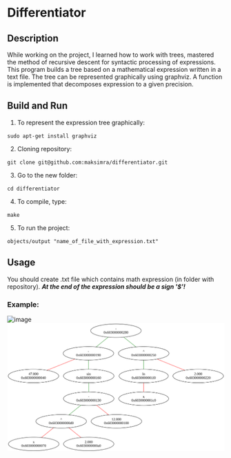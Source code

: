 # Differentiator
## Description
While working on the project, I learned how to work with trees, mastered the method of recursive descent for syntactic processing of expressions.
This program builds a tree based on a mathematical expression written in a text file. The tree can be represented graphically using graphviz.
A function is implemented that decomposes expression to a given precision.
## Build and Run
1) To represent the expression tree graphically:
```
sudo apt-get install graphviz
```
2) Cloning repository:
```
git clone git@github.com:maksimra/differentiator.git
```
3) Go to the new folder:
```
cd differentiator
```
4) To compile, type:
```
make
```
5) To run the project:
```
objects/output "name_of_file_with_expression.txt"
```
## Usage
You should create .txt file which contains math expression (in folder with repository).
***At the end of the expression should be a sign '$'!***
### Example:
![image](https://github.com/user-attachments/assets/2cd59ff9-66e1-4bc2-a32a-5387b6785caa)
![tree](img/diff.png)
